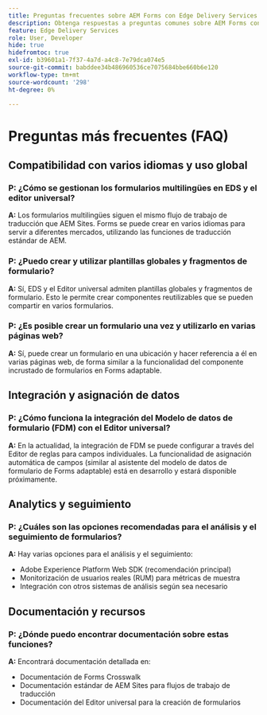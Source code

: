 ```yaml
---
title: Preguntas frecuentes sobre AEM Forms con Edge Delivery Services
description: Obtenga respuestas a preguntas comunes sobre AEM Forms con Edge Delivery Services y Universal Editor. Obtenga información sobre los formularios multilingües, las plantillas globales, los fragmentos de formulario, los análisis y las capacidades de integración de datos.
feature: Edge Delivery Services
role: User, Developer
hide: true
hidefromtoc: true
exl-id: b39601a1-7f37-4a7d-a4c8-7e79dca074e5
source-git-commit: babddee34b486960536ce7075684bbe660b6e120
workflow-type: tm+mt
source-wordcount: '298'
ht-degree: 0%

---
```


# Preguntas más frecuentes (FAQ)


## Compatibilidad con varios idiomas y uso global

### P: ¿Cómo se gestionan los formularios multilingües en EDS y el editor universal?

**A:** Los formularios multilingües siguen el mismo flujo de trabajo de traducción que AEM Sites. Forms se puede crear en varios idiomas para servir a diferentes mercados, utilizando las funciones de traducción estándar de AEM.

### P: ¿Puedo crear y utilizar plantillas globales y fragmentos de formulario?

**A:** Sí, EDS y el Editor universal admiten plantillas globales y fragmentos de formulario. Esto le permite crear componentes reutilizables que se pueden compartir en varios formularios.

### P: ¿Es posible crear un formulario una vez y utilizarlo en varias páginas web?

**A:** Sí, puede crear un formulario en una ubicación y hacer referencia a él en varias páginas web, de forma similar a la funcionalidad del componente incrustado de formularios en Forms adaptable.

## Integración y asignación de datos

### P: ¿Cómo funciona la integración del Modelo de datos de formulario (FDM) con el Editor universal?

**A:** En la actualidad, la integración de FDM se puede configurar a través del Editor de reglas para campos individuales. La funcionalidad de asignación automática de campos (similar al asistente del modelo de datos de formulario de Forms adaptable) está en desarrollo y estará disponible próximamente.

## Analytics y seguimiento

### P: ¿Cuáles son las opciones recomendadas para el análisis y el seguimiento de formularios?

**A:** Hay varias opciones para el análisis y el seguimiento:

- Adobe Experience Platform Web SDK (recomendación principal)
- Monitorización de usuarios reales (RUM) para métricas de muestra
- Integración con otros sistemas de análisis según sea necesario

## Documentación y recursos

### P: ¿Dónde puedo encontrar documentación sobre estas funciones?

**A:** Encontrará documentación detallada en:

- Documentación de Forms Crosswalk
- Documentación estándar de AEM Sites para flujos de trabajo de traducción
- Documentación del Editor universal para la creación de formularios

